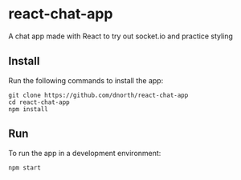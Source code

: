 # react-chat-app
A chat app made with React to try out socket.io and practice styling 


## Install

Run the following commands to install the app:

```
git clone https://github.com/dnorth/react-chat-app
cd react-chat-app
npm install
```

## Run

To run the app in a development environment:

```
npm start
```
